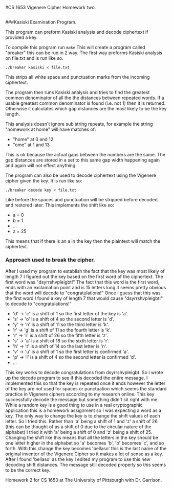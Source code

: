 #CS 1653 Vigenere Cipher Homework two.

##

###Kasiski Examination Program.

This program can preform Kasiski analysis and decode ciphertext if provided a 
key.

To compile this program run 
	`make`
This will create a program called "breaker" this can be run in 2 way. The 
first way preforms Kasiski analysis on file.txt and is run like so.

	./breaker kasiski < file.txt	

This strips all white space and punctuation marks from the incoming 
ciphertext.

The program then runs Kasiski analysis and tries to find the greatest common 
denominator of all the the distances between repeated words. If a usable 
greatest common denominator is found (i.e. not 1) then it is returned. 
Otherwise it calculates which gap distances are the most likely to be the key 
length. 

This analysis doesn't ignore sub string repeats, for example the string 
"homework at home" will have matches of:

* "home" at 0 and 12
* "ome" at 1 and 13

This is ok because the actual gaps between the numbers are the same. 
The gap distances are stored in a set to this same gap width happening 
again and again will not effect anything.

The program can also be used to decode ciphertext using the Vigenere cipher 
given the key. It is run like so:

	./breaker decode key < file.txt

Like before the spaces and punctuation will be stripped before decoded and 
restored later. This implements the shift like so:

* a = 0
* b = 1
* ...
* z = 25

This means that if there is an a in the key then the plaintext will match 
the ciphertext. 


### Approach used to break the cipher. 
After I used my program to establish the fact that the key was most likely of 
length 7 I figured out the key based on the first word of the ciphertext. The 
first word was "dsyrrshvpleigbt!" The fact that this word is the first word, ends 
with an exclamation point and is 15 letters long it seems pretty obvious that the
word will decode to "congratulations!" Once I guess that this was the first word 
I found a key of length 7 that would cause "dsyrrshvpleigbt!" to decode to
"congratulations!" 

* 'd' -> 'c' is a shift of 1 so the first letter of the key is 'a'.
* 's' -> 'o' is a shift of 4 so the second letter is 'd'.
* 'y' -> 'n' is a shift of 11 so the third letter is 'k'.
* 'r' -> 'g' is a shift of 11 so the fourth letter is 'k'.
* 'r' -> 'r' is a shift of 26 so the fifth letter is 'z'.
* 's' -> 'a' is a shift of 18 so the sixth letter is 'r'.
* 'h' -> 't' is a shift of 14 so the last letter is 'n'.
* 'v' -> 'u' is a shift of 1 so the first letter is confirmed 'a'.
* 'p' -> 'l' is a shift of 4 so the second letter is confirmed 'd'.
* ...

This key works to decode congratulations from dsyrrshvpleigbt. So I wrote up the
decode program to see if this decoded the entire message. I implemented this so 
that the key is repeated once it ends however the letter of the key are not used 
for spaces or punctuation which seems the standard practice in Vigenere ciphers 
according to my research online. This key successfully decode the message but 
something didn't sit right with me. While a random key is a good thing to use in 
a real cryptographic application this is a homework assignment so I was expecting 
a word as a key. The only way to change the key is to change the shift values of
each letter. So I tried this. Rather than 'a' being a shift of 1 and 'z' a shift 
of 26 (this can be thought of as a shift of 0 due to the circular nature of the 
alphabet) I tried it with 'a' being a shift of 0 and 'z' being a shift of 25. 
Changing the shift like this means that all the letters in the key should be one 
letter higher in the alphabet so 'a' becomes 'b', 'b' becomes 'c', and so forth. 
With this change the key becomes 'bellaso' this is the last name of the original 
inventor of the Vigenere Cipher so it makes a lot of sense as a key. After I 
found 'bellaso' as the key I edited my program to use this new decoding shift 
distances. The message still decoded properly so this seems to be the correct 
key. 

Homework 2 for CS 1653 at The University of Pittsburgh with Dr. Garrison.
